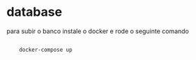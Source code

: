 ﻿# database

para subir o banco instale o docker e rode o seguinte comando

```bash

    docker-compose up

```
